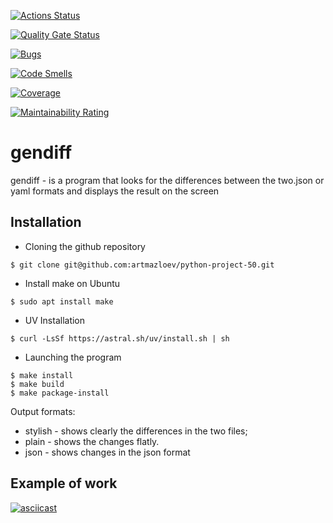 [![Actions Status](https://github.com/artmazloev/python-project-50/actions/workflows/hexlet-check.yml/badge.svg)](https://github.com/artmazloev/python-project-50/actions)

[![Quality Gate Status](https://sonarcloud.io/api/project_badges/measure?project=artmazloev_python-project-50&metric=alert_status)](https://sonarcloud.io/summary/new_code?id=artmazloev_python-project-50)

[![Bugs](https://sonarcloud.io/api/project_badges/measure?project=artmazloev_python-project-50&metric=bugs)](https://sonarcloud.io/summary/new_code?id=artmazloev_python-project-50)

[![Code Smells](https://sonarcloud.io/api/project_badges/measure?project=artmazloev_python-project-50&metric=code_smells)](https://sonarcloud.io/summary/new_code?id=artmazloev_python-project-50)

[![Coverage](https://sonarcloud.io/api/project_badges/measure?project=artmazloev_python-project-50&metric=coverage)](https://sonarcloud.io/summary/new_code?id=artmazloev_python-project-50)

[![Maintainability Rating](https://sonarcloud.io/api/project_badges/measure?project=artmazloev_python-project-50&metric=sqale_rating)](https://sonarcloud.io/summary/new_code?id=artmazloev_python-project-50)


# gendiff

gendiff - is a program that looks for the differences between the two.json or yaml formats and displays the result on the screen

## Installation

- Сloning the github repository
```
$ git clone git@github.com:artmazloev/python-project-50.git
```
- Install make on Ubuntu
```
$ sudo apt install make
```
- UV Installation
```
$ curl -LsSf https://astral.sh/uv/install.sh | sh
```

- Launching the program
```
$ make install
$ make build 
$ make package-install
```
Output formats:
- stylish - shows clearly the differences in the two files;
- plain - shows the changes flatly.
- json - shows changes in the json format

## Example of work

[![asciicast](https://asciinema.org/a/qGs5aY534yg12fwC0wvluMFJW.svg)](https://asciinema.org/a/qGs5aY534yg12fwC0wvluMFJW)